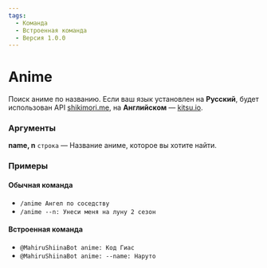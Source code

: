 ```yaml
---
tags:
  - Команда
  - Встроенная команда
  - Версия 1.0.0
---
```


# Anime

Поиск аниме по названию. Если ваш язык установлен на **Русский**, будет использован API [shikimori.me](https://shikimori.me), на **Английском** — [kitsu.io](https://kitsu.io).

### Аргументы

**name, n**  `строка` — Название аниме, которое вы хотите найти. 

### Примеры

#### Обычная команда
+ `/anime Ангел по соседству`
+ `/anime --n: Унеси меня на луну 2 сезон`

#### Встроенная команда
+ `@MahiruShiinaBot anime: Код Гиас`
+ `@MahiruShiinaBot anime: --name: Наруто`